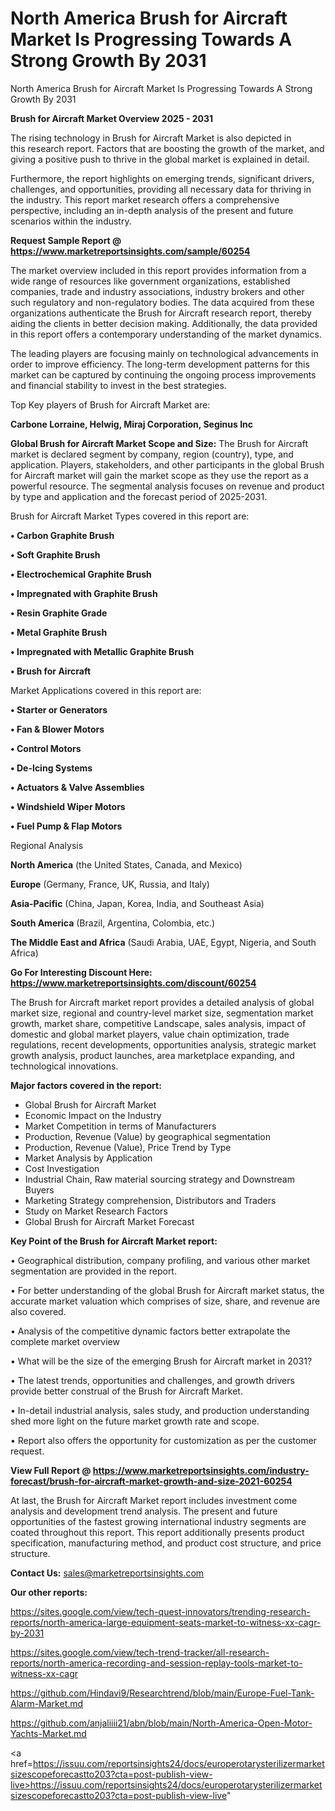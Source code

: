 # North America Brush for Aircraft Market Is Progressing Towards A Strong Growth By 2031
North America Brush for Aircraft Market Is Progressing Towards A Strong Growth By 2031

<Strong> Brush for Aircraft Market Overview 2025 - 2031</strong>

The rising technology in Brush for Aircraft Market is also depicted in this research report. Factors that are boosting the growth of the market, and giving a positive push to thrive in the global market is explained in detail.

Furthermore, the report highlights on emerging trends, significant drivers, challenges, and opportunities, providing all necessary data for thriving in the industry. This report market research offers a comprehensive perspective, including an in-depth analysis of the present and future scenarios within the industry.

<strong>Request Sample Report @ <a href=https://www.marketreportsinsights.com/sample/60254>https://www.marketreportsinsights.com/sample/60254</a></strong>

The market overview included in this report provides information from a wide range of resources like government organizations, established companies, trade and industry associations, industry brokers and other such regulatory and non-regulatory bodies. The data acquired from these organizations authenticate the Brush for Aircraft research report, thereby aiding the clients in better decision making. Additionally, the data provided in this report offers a contemporary understanding of the market dynamics.

The leading players are focusing mainly on technological advancements in order to improve efficiency. The long-term development patterns for this market can be captured by continuing the ongoing process improvements and financial stability to invest in the best strategies.

Top Key players of Brush for Aircraft Market are:

<strong>Carbone Lorraine, Helwig, Miraj Corporation, Seginus Inc</strong>

<strong><b>Global Brush for Aircraft Market Scope and Size:</b></strong>
The Brush for Aircraft market is declared segment by company, region (country), type, and application. Players, stakeholders, and other participants in the global Brush for Aircraft market will gain the market scope as they use the report as a powerful resource. The segmental analysis focuses on revenue and product by type and application and the forecast period of 2025-2031.

Brush for Aircraft Market Types covered in this report are:

<strong>• Carbon Graphite Brush

• Soft Graphite Brush

• Electrochemical Graphite Brush

• Impregnated with Graphite Brush

• Resin Graphite Grade

• Metal Graphite Brush

• Impregnated with Metallic Graphite Brush

• Brush for Aircraft</strong>

Market Applications covered in this report are:

<strong>• Starter or Generators

• Fan & Blower Motors

• Control Motors

• De-Icing Systems

• Actuators & Valve Assemblies

• Windshield Wiper Motors

• Fuel Pump & Flap Motors</strong> 

Regional Analysis

<strong>North America</strong> (the United States, Canada, and Mexico)

<strong>Europe</strong> (Germany, France, UK, Russia, and Italy)

<strong>Asia-Pacific</strong> (China, Japan, Korea, India, and Southeast Asia)

<strong>South America</strong> (Brazil, Argentina, Colombia, etc.)

<strong>The Middle East and Africa</strong> (Saudi Arabia, UAE, Egypt, Nigeria, and South Africa)

<strong>Go For Interesting Discount Here: <a href=https://www.marketreportsinsights.com/discount/60254>https://www.marketreportsinsights.com/discount/60254</a></strong>

The Brush for Aircraft market report provides a detailed analysis of global market size, regional and country-level market size, segmentation market growth, market share, competitive Landscape, sales analysis, impact of domestic and global market players, value chain optimization, trade regulations, recent developments, opportunities analysis, strategic market growth analysis, product launches, area marketplace expanding, and technological innovations.

<strong><b>Major factors covered in the report:</b></strong>
<ul>
  <li>Global Brush for Aircraft Market </li>
  <li>Economic Impact on the Industry</li>
  <li>Market Competition in terms of Manufacturers</li>
  <li>Production, Revenue (Value) by geographical segmentation</li>
  <li>Production, Revenue (Value), Price Trend by Type</li>
  <li>Market Analysis by Application</li>
  <li>Cost Investigation</li>
  <li>Industrial Chain, Raw material sourcing strategy and Downstream Buyers</li>
  <li>Marketing Strategy comprehension, Distributors and Traders</li>
  <li>Study on Market Research Factors</li>
  <li>Global Brush for Aircraft Market Forecast</li>
</ul>

<strong><b>Key Point of the Brush for Aircraft Market report:</b></strong>

• Geographical distribution, company profiling, and various other market segmentation are provided in the report.

• For better understanding of the global Brush for Aircraft market status, the accurate market valuation which comprises of size, share, and revenue are also covered.

• Analysis of the competitive dynamic factors better extrapolate the complete market overview

• What will be the size of the emerging Brush for Aircraft market in 2031?

• The latest trends, opportunities and challenges, and growth drivers provide better construal of the Brush for Aircraft Market.

• In-detail industrial analysis, sales study, and production understanding shed more light on the future market growth rate and scope.

• Report also offers the opportunity for customization as per the customer request.

<strong><b>View Full Report @ <a href=https://www.marketreportsinsights.com/industry-forecast/brush-for-aircraft-market-growth-and-size-2021-60254>https://www.marketreportsinsights.com/industry-forecast/brush-for-aircraft-market-growth-and-size-2021-60254</a></b></strong>


At last, the Brush for Aircraft Market report includes investment come analysis and development trend analysis. The present and future opportunities of the fastest growing international industry segments are coated throughout this report. This report additionally presents product specification, manufacturing method, and product cost structure, and price structure.

<strong>Contact Us:</strong>
sales@marketreportsinsights.com

<strong>Our other reports:</strong>

<a href=https://sites.google.com/view/tech-quest-innovators/trending-research-reports/north-america-large-equipment-seats-market-to-witness-xx-cagr-by-2031>https://sites.google.com/view/tech-quest-innovators/trending-research-reports/north-america-large-equipment-seats-market-to-witness-xx-cagr-by-2031</a>

<a href=https://sites.google.com/view/tech-trend-tracker/all-research-reports/north-america-recording-and-session-replay-tools-market-to-witness-xx-cagr>https://sites.google.com/view/tech-trend-tracker/all-research-reports/north-america-recording-and-session-replay-tools-market-to-witness-xx-cagr</a>

<a href=https://github.com/Hindavi9/Researchtrend/blob/main/Europe-Fuel-Tank-Alarm-Market.md>https://github.com/Hindavi9/Researchtrend/blob/main/Europe-Fuel-Tank-Alarm-Market.md</a>

<a href=https://github.com/anjaliiii21/abn/blob/main/North-America-Open-Motor-Yachts-Market.md>https://github.com/anjaliiii21/abn/blob/main/North-America-Open-Motor-Yachts-Market.md</a>

<a href=https://issuu.com/reportsinsights24/docs/europerotarysterilizermarketsizescopeforecastto203?cta=post-publish-view-live>https://issuu.com/reportsinsights24/docs/europerotarysterilizermarketsizescopeforecastto203?cta=post-publish-view-live</a>"
